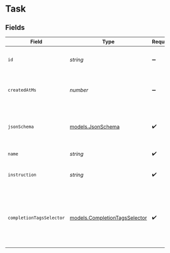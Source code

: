 # Task


## Fields

| Field                                                                         | Type                                                                          | Required                                                                      | Description                                                                   |
| ----------------------------------------------------------------------------- | ----------------------------------------------------------------------------- | ----------------------------------------------------------------------------- | ----------------------------------------------------------------------------- |
| `id`                                                                          | *string*                                                                      | :heavy_minus_sign:                                                            | The unique identifier for this task.                                          |
| `createdAtMs`                                                                 | *number*                                                                      | :heavy_minus_sign:                                                            | The epoch this schema was created.                                            |
| `jsonSchema`                                                                  | [models.JsonSchema](../models/jsonschema.md)                                  | :heavy_check_mark:                                                            | The schema of the task. Must be valid JSON Schema.                            |
| `name`                                                                        | *string*                                                                      | :heavy_check_mark:                                                            | The name of the task.                                                         |
| `instruction`                                                                 | *string*                                                                      | :heavy_check_mark:                                                            | The instructions for this task.                                               |
| `completionTagsSelector`                                                      | [models.CompletionTagsSelector](../models/completiontagsselector.md)          | :heavy_check_mark:                                                            | The completion tag matching with this task i.e. surfaced as needing feedback. |